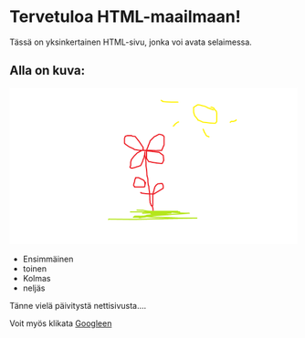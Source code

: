 # Tervetuloa HTML-maailmaan!

Tässä on yksinkertainen HTML-sivu, jonka voi avata selaimessa. 

## Alla on kuva:

![kuvaesimerkki](kuva.png)


- Ensimmäinen
- toinen
- Kolmas
- neljäs

Tänne vielä päivitystä nettisivusta.... 

Voit myös klikata [Googleen](https://www.google.com)

